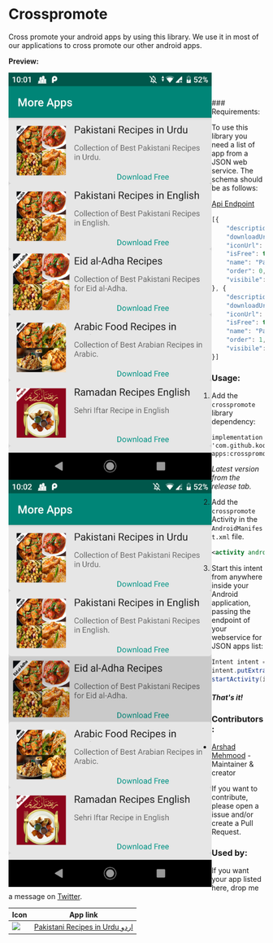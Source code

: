 # Crosspromote
Cross promote your android apps by using this library. We use it in most of our applications to cross promote our other android apps. 

**Preview:**

<p align="center">
  <img align="left" src="1.png" width="400"/>
  <img align="left" src="2.png" width="400"/> 
</p>
<br/>   
<br/><br/>
### Requirements:

To  use this library you need a list of app from a JSON web service. The schema should be as follows:

[Api Endpoint](https://crosspromote.firebaseio.com/recipe.json)

~~~js
[{
    "description": "Collection of Best Pakistani Recipes in Urdu.",
    "downloadUrl": "https://play.google.com/store/apps/details?id=com.kookydroidapps.pakistanifoodrecipes.urdu",
    "iconUrl": "https://goodfood.recipes/public/app/pakistaniUrduAppLogo.png",
    "isFree": true,
    "name": "Pakistani Recipes in Urdu",
    "order": 0,
    "visibile": true
}, {
    "description": "Collection of Best Pakistani Recipes in English.",
    "downloadUrl": "https://play.google.com/store/apps/details?id=com.kookydroidapps.pakistanifoodrecipes.english",
    "iconUrl": "https://goodfood.recipes/public/app/pakistaniEnglishAppLogo.png",
    "isFree": true,
    "name": "Pakistani Recipes in English",
    "order": 1,
    "visibile": true
}]
~~~

### Usage:

1. Add the `crosspromote` library dependency:

   ```
   implementation 'com.github.kookydroid-apps:crosspromote:${latest_version}'
   ```

   *Latest version from the release tab.*

2. Add the `crosspromote` Activity in the `AndroidManifest.xml` file.

   ```xml
   <activity android:name="com.kookydroidapps.crosspromote.CrossPromote"></activity>
   ```

3. Start this intent from anywhere inside your Android application, passing the endpoint of your webservice for JSON apps list:

   ```java
   Intent intent = new Intent(MainActivity.this, CrossPromote.class);
   intent.putExtra("url", "https://crosspromote.firebaseio.com/recipe.json");
   startActivity(intent);
   ```

   ##### That's it!

### Contributors:

* [Arshad Mehmood](<https://arshadmehmood.com/> ) - Maintainer & creator

If you want to contribute, please open a issue and/or create a Pull Request. 

### Used by:

If you want your app listed here, drop me a message on [Twitter](<https://twitter.com/arshad115> ).

Icon                                                                                                         | App link
-------------------------------------------------------------------------------------------------------------|-----------
<img src="https://lh3.googleusercontent.com/HoXI1vDFDQ4UI7yI0ycPnRy7LlM4-FC06uRwiXh2Uenls5n751G5_5jzxyVhMnovRzI=w48-rw" /> | [Pakistani Recipes in Urdu اردو][PakistaniRecipes]


[PakistaniRecipes]:      https://play.google.com/store/apps/details?id=com.kookydroidapps.pakistanifoodrecipes.urdu
